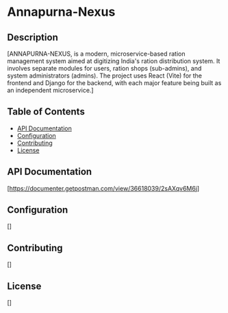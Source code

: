 # Annapurna-Nexus

## Description
[ANNAPURNA-NEXUS, is a modern, microservice-based ration management system aimed at digitizing India's ration distribution system. It involves separate modules for users, ration shops (sub-admins), and system administrators (admins). The project uses React (Vite) for the frontend and Django for the backend, with each major feature being built as an independent microservice.]

## Table of Contents
- [API Documentation](#api-documentation)
- [Configuration](#configuration)
- [Contributing](#contributing)
- [License](#license)

## API Documentation
[https://documenter.getpostman.com/view/36618039/2sAXqv6M6j]

## Configuration
[]

## Contributing
[]

## License
[]